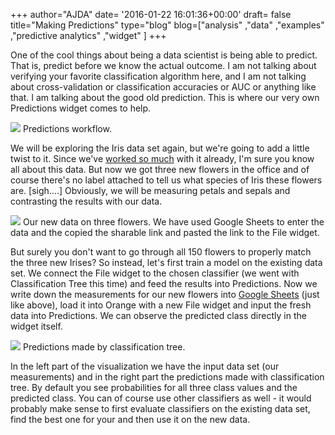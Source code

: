 +++
author="AJDA"
date= '2016-01-22 16:01:36+00:00'
draft= false
title="Making Predictions"
type="blog"
blog=["analysis" ,"data" ,"examples" ,"predictive analytics" ,"widget" ]
+++

One of the cool things about being a data scientist is being able to predict. That is, predict before we know the actual outcome. I am not talking about verifying your favorite classification algorithm here, and I am not talking about cross-validation or classification accuracies or AUC or anything like that. I am talking about the good old prediction. This is where our very own Predictions widget comes to help.

![](/images/2016/01/predictions_new_interface2.png)
Predictions workflow.



We will be exploring the Iris data set again, but we're going to add a little twist to it. Since we've [worked so much](/blog/2015/07/24/visualizing-misclassifications/) with it already, I'm sure you know all about this data. But now we got three new flowers in the office and of course there's no label attached to tell us what species of Iris these flowers are. [sigh....] Obviously, we will be measuring petals and sepals and contrasting the results with our data.

![](/images/2016/01/predictions_new_interface3-2.png)
Our new data on three flowers. We have used Google Sheets to enter the data and the copied the sharable link and pasted the link to the File widget.



But surely you don't want to go through all 150 flowers to properly match the three new Irises? So instead, let's first train a model on the existing data set. We connect the File widget to the chosen classifier (we went with Classification Tree this time) and feed the results into Predictions. Now we write down the measurements for our new flowers into [Google Sheets](https://www.youtube.com/watch?v=MHcGdQeYCMg) (just like above), load it into Orange with a new File widget and input the fresh data into Predictions. We can observe the predicted class directly in the widget itself.

![](/images/2016/01/predictions_new_interface1.png)
Predictions made by classification tree.



In the left part of the visualization we have the input data set (our measurements) and in the right part the predictions made with classification tree. By default you see probabilities for all three class values and the predicted class. You can of course use other classifiers as well - it would probably make sense to first evaluate classifiers on the existing data set, find the best one for your and then use it on the new data.


